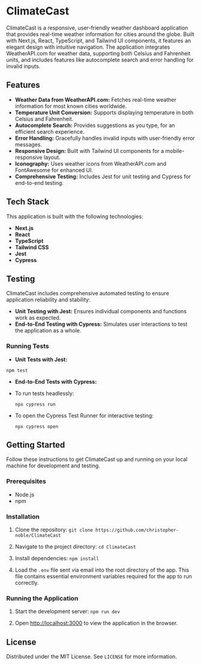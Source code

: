 # ClimateCast

ClimateCast is a responsive, user-friendly weather dashboard application that provides real-time weather information for cities around the globe. Built with Next.js, React, TypeScript, and Tailwind UI components, it features an elegant design with intuitive navigation. The application integrates WeatherAPI.com for weather data, supporting both Celsius and Fahrenheit units, and includes features like autocomplete search and error handling for invalid inputs.

## Features

- **Weather Data from WeatherAPI.com:** Fetches real-time weather information for most known cities worldwide.
- **Temperature Unit Conversion:** Supports displaying temperature in both Celsius and Fahrenheit.
- **Autocomplete Search:** Provides suggestions as you type, for an efficient search experience.
- **Error Handling:** Gracefully handles invalid inputs with user-friendly error messages.
- **Responsive Design:** Built with Tailwind UI components for a mobile-responsive layout.
- **Iconography:** Uses weather icons from WeatherAPI.com and FontAwesome for enhanced UI.
- **Comprehensive Testing:** Includes Jest for unit testing and Cypress for end-to-end testing.

## Tech Stack

This application is built with the following technologies:

- **Next.js**
- **React**
- **TypeScript**
- **Tailwind CSS**
- **Jest**
- **Cypress**

## Testing

ClimateCast includes comprehensive automated testing to ensure application reliability and stability:

- **Unit Testing with Jest:** Ensures individual components and functions work as expected.
- **End-to-End Testing with Cypress:** Simulates user interactions to test the application as a whole.

### Running Tests

- **Unit Tests with Jest:**

```
npm test
```

- **End-to-End Tests with Cypress:**
- To run tests headlessly:

  ```
  npx cypress run
  ```

- To open the Cypress Test Runner for interactive testing:

  ```
  npx cypress open
  ```

## Getting Started

Follow these instructions to get ClimateCast up and running on your local machine for development and testing.

### Prerequisites

- Node.js
- npm

### Installation

1. Clone the repository:
 `git clone https://github.com/christopher-noble/ClimateCast`

2. Navigate to the project directory:
 `cd ClimateCast`

3. Install dependencies:
 `npm install`

4. Load the `.env` file sent via email into the root directory of the app. This file contains essential environment variables required for the app to run correctly.

### Running the Application

1. Start the development server:
 `npm run dev`

2. Open [http://localhost:3000](http://localhost:3000) to view the application in the browser.

## License

Distributed under the MIT License. See `LICENSE` for more information.
